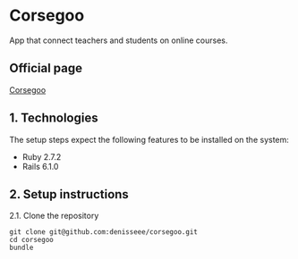 # Corsegoo

App that connect teachers and students on online courses. 

## Official page

[Corsegoo](https://corsegoo.herokuapp.com/)

## 1. Technologies
The setup steps expect the following features to be installed on the system:

* Ruby 2.7.2
* Rails 6.1.0

## 2. Setup instructions

2.1. Clone the repository

```console
git clone git@github.com:denisseee/corsegoo.git
cd corsegoo
bundle
```